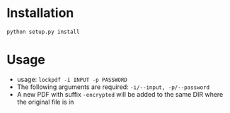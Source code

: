 # Installation
```
python setup.py install
```

# Usage
- usage: `lockpdf -i INPUT -p PASSWORD`
- The following arguments are required: `-i/--input, -p/--password`
- A new PDF with suffix `-encrypted` will be added to the same DIR where the original file is in
